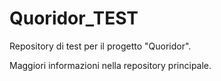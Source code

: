 # Quoridor_TEST

Repository di test per il progetto "Quoridor".

Maggiori informazioni nella repository principale.
